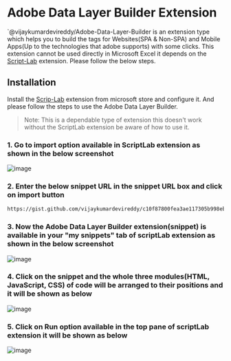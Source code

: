 # Adobe Data Layer Builder Extension

`@vijaykumardevireddy/Adobe-Data-Layer-Builder is an extension type which helps you to build the tags for Websites(SPA & Non-SPA) and Mobile Apps(Up to the technologies that adobe supports) with some clicks. This extension cannot be used directly in Microsoft Excel it depends on the [Script-Lab](https://www.microsoft.com/en-us/garage/profiles/script-lab/) extension. Please follow the below steps.

## Installation

Install the [Scrip-Lab](https://www.microsoft.com/en-us/garage/profiles/script-lab/) extension from microsoft store and configure it. And please follow the steps to use the Adobe Data Layer Builder.

> Note: This is a dependable type of extension this doesn't work without the ScriptLab extension be aware of how to use it.

### 1. Go to import option available in ScriptLab extension as shown in the below screenshot


![image](https://user-images.githubusercontent.com/84453029/190922649-398ee093-8d82-4f66-843f-5328d2716acd.png)

### 2. Enter the below snippet URL in the snippet URL box and click on import button

```bash
https://gist.github.com/vijaykumardevireddy/c10f87800fea3ae117305b998eba34ac
```

### 3. Now the Adobe Data Layer Builder extension(snippet) is available in your "my snippets" tab of scriptLab extension as shown in the below screenshot

![image](https://user-images.githubusercontent.com/84453029/190922971-c89aeef0-140b-466f-8fe1-d03081f7a7e6.png)

### 4. Click on the snippet and the whole three modules(HTML, JavaScript, CSS) of code will be arranged to their positions and it will be shown as below

![image](https://user-images.githubusercontent.com/84453029/190923095-993f1fc2-132a-41e8-8380-aa50b0b6a541.png)

### 5. Click on Run option available in the top pane of scriptLab extension it will be shown as below

![image](https://user-images.githubusercontent.com/84453029/190923292-b9b274db-ead4-4ec1-afff-409eb5eecfb4.png)



